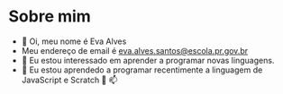 # Sobre mim 
- 👋 Oi, meu nome é Eva Alves
- Meu endereço de email é eva.alves.santos@escola.pr.gov.br
- 👀 Eu estou interessado em aprender a programar novas linguagens.
- 🌱 Eu estou aprendedo a programar recentimente a linguagem de JavaScript e Scratch 💞️ 📫 
